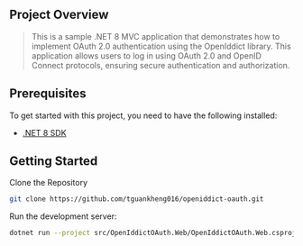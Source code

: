 ## Project Overview

> This is a sample .NET 8 MVC application that demonstrates how to implement OAuth 2.0 authentication using the OpenIddict library. This application allows users to log in using OAuth 2.0 and OpenID Connect protocols, ensuring secure authentication and authorization.

## Prerequisites

To get started with this project, you need to have the following installed:

- [.NET 8 SDK](https://dotnet.microsoft.com/download/dotnet)

## Getting Started

Clone the Repository

```bash
git clone https://github.com/tguankheng016/openiddict-oauth.git
```

Run the development server:

```bash
dotnet run --project src/OpenIddictOAuth.Web/OpenIddictOAuth.Web.csproj
```
